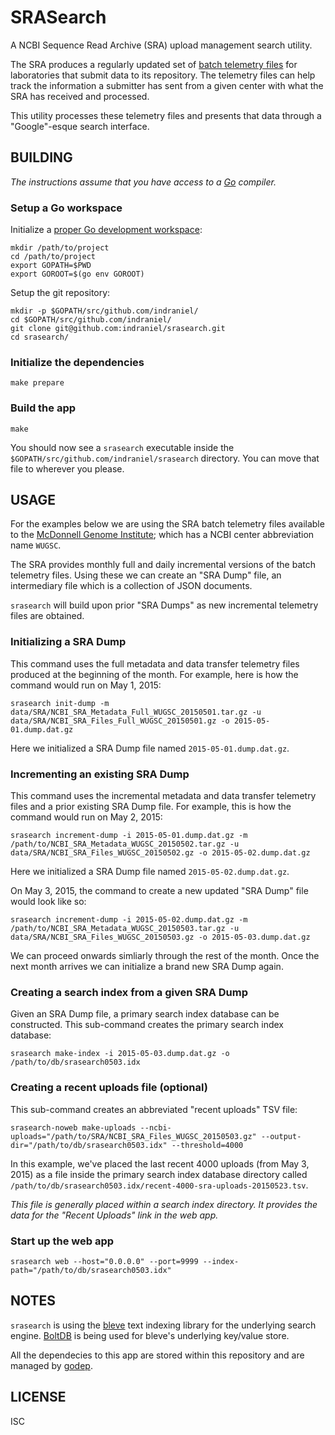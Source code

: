 # SRASearch

A NCBI Sequence Read Archive (SRA) upload management search utility.

The SRA produces a regularly updated set of [batch telemetry files][2] for laboratories that submit data to its repository.  The telemetry files can help track the information a submitter has sent from a given center with what the SRA has received and processed.

This utility processes these telemetry files and presents that data through a "Google"-esque search interface.

## BUILDING

_The instructions assume that you have access to a [Go][7] compiler._

### Setup a Go workspace

Initialize a [proper Go development workspace][1]:

    mkdir /path/to/project
    cd /path/to/project
    export GOPATH=$PWD
    export GOROOT=$(go env GOROOT)

Setup the git repository:

    mkdir -p $GOPATH/src/github.com/indraniel/
    cd $GOPATH/src/github.com/indraniel/
    git clone git@github.com:indraniel/srasearch.git
    cd srasearch/

### Initialize the dependencies

    make prepare

### Build the app

    make

You should now see a `srasearch` executable inside the `$GOPATH/src/github.com/indraniel/srasearch` directory.  You can move that file to wherever you please.

## USAGE

For the examples below we are using the SRA batch telemetry files available to the [McDonnell Genome Institute][4]; which has a NCBI center abbreviation name `WUGSC`.

The SRA provides monthly full and daily incremental versions of the batch telemetry files.  Using these we can create an "SRA Dump" file, an intermediary file which is a collection of JSON documents.

`srasearch` will build upon prior "SRA Dumps" as new incremental telemetry files are obtained.

### Initializing a SRA Dump

This command uses the full metadata and data transfer telemetry files produced at the beginning of the month.  For example, here is how the command would run on May 1, 2015:

    srasearch init-dump -m data/SRA/NCBI_SRA_Metadata_Full_WUGSC_20150501.tar.gz -u data/SRA/NCBI_SRA_Files_Full_WUGSC_20150501.gz -o 2015-05-01.dump.dat.gz

Here we initialized a SRA Dump file named `2015-05-01.dump.dat.gz`.

### Incrementing an existing SRA Dump

This command uses the incremental metadata and data transfer telemetry files and a prior existing SRA Dump file.  For example, this is how the command would run on May 2, 2015:

    srasearch increment-dump -i 2015-05-01.dump.dat.gz -m /path/to/NCBI_SRA_Metadata_WUGSC_20150502.tar.gz -u data/SRA/NCBI_SRA_Files_WUGSC_20150502.gz -o 2015-05-02.dump.dat.gz

Here we initialized a SRA Dump file named `2015-05-02.dump.dat.gz`.

On May 3, 2015, the command to create a new updated "SRA Dump" file would look like so:

    srasearch increment-dump -i 2015-05-02.dump.dat.gz -m /path/to/NCBI_SRA_Metadata_WUGSC_20150503.tar.gz -u data/SRA/NCBI_SRA_Files_WUGSC_20150503.gz -o 2015-05-03.dump.dat.gz

We can proceed onwards simliarly through the rest of the month.  Once the next month arrives we can initialize a brand new SRA Dump again.

### Creating a search index from a given SRA Dump

Given an SRA Dump file, a primary search index database can be constructed.  This sub-command creates the primary search index database:

    srasearch make-index -i 2015-05-03.dump.dat.gz -o /path/to/db/srasearch0503.idx

### Creating a recent uploads file (optional)

This sub-command creates an abbreviated "recent uploads" TSV file:

    srasearch-noweb make-uploads --ncbi-uploads="/path/to/SRA/NCBI_SRA_Files_WUGSC_20150503.gz" --output-dir="/path/to/db/srasearch0503.idx" --threshold=4000 
    
In this example, we've placed the last recent 4000 uploads (from May 3, 2015) as a file inside the primary search index database directory called `/path/to/db/srasearch0503.idx/recent-4000-sra-uploads-20150523.tsv`.

_This file is generally placed within a search index directory.  It provides the data for the "Recent Uploads" link in the web app._

### Start up the web app

    srasearch web --host="0.0.0.0" --port=9999 --index-path="/path/to/db/srasearch0503.idx"

## NOTES

`srasearch` is using the [bleve][3] text indexing library for the underlying search engine.  [BoltDB][5] is being used for bleve's underlying key/value store.

All the dependecies to this app are stored within this repository and are managed by [godep][6].

## LICENSE

ISC

[1]: http://golang.org/doc/code.html
[2]: http://www.ncbi.nlm.nih.gov/books/NBK242623/#SRA_Submission_Telemetry_BK.Batch_Teleme
[3]: https://github.com/blevesearch/bleve
[4]: http://genome.wustl.edu
[5]: https://github.com/boltdb/bolt
[6]: https://github.com/tools/godep
[7]: https://golang.org/doc/install
